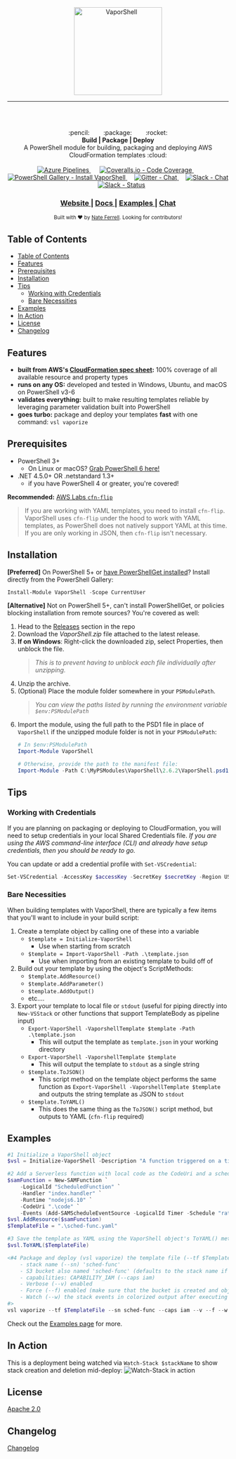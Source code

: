 <center><img src="https://vaporshell.io/images/VAPORSHELL-VARIATION2-B.png" alt="VaporShell" style="height: 200px;" align="center"/></center>

***
</br></br>

<div align="center">
  :pencil: &nbsp;&nbsp;&nbsp;&nbsp;&nbsp;&nbsp; :package: &nbsp;&nbsp;&nbsp;&nbsp;&nbsp;&nbsp; :rocket:
</div>

<div align="center">
  <strong>Build | Package | Deploy</strong>
</div>
<div align="center">
  A PowerShell module for building, packaging and deploying AWS CloudFormation templates :cloud:
</div>

<br />

<div align="center">
  <!-- Azure Pipelines -->
  <a href="https://dev.azure.com/scrthq/SCRT%20HQ/_build/latest?definitionId=3">
    <img src="https://dev.azure.com/scrthq/SCRT%20HQ/_apis/build/status/VaporShell-CI"
      alt="Azure Pipelines" title="Azure Pipelines" />
  </a>&nbsp;&nbsp;&nbsp;&nbsp;
  <!-- Coveralls -->
  <a href="https://coveralls.io/github/scrthq/Vaporshell?branch=master">
    <img src="https://coveralls.io/repos/github/scrthq/Vaporshell/badge.svg?branch=master"
      alt="Coveralls.io - Code Coverage" title="Coveralls.io - Code Coverage" />
  </a>&nbsp;&nbsp;&nbsp;
  <!-- PS Gallery -->
  <a href="https://www.PowerShellGallery.com/packages/VaporShell">
    <img src="https://img.shields.io/powershellgallery/dt/Vaporshell.svg?style=flat"
      alt="PowerShell Gallery - Install VaporShell" title="PowerShell Gallery - Install VaporShell" />
  </a>&nbsp;&nbsp;&nbsp;
  <!-- Gitter -->
  <a href="https://gitter.im/VaporShell/Lobby?utm_source=badge&utm_medium=badge&utm_campaign=pr-badge&utm_content=badge">
    <img src="https://badges.gitter.im/VaporShell/Lobby.svg"
      alt="Gitter - Chat" title="Gitter - Chat" />
  </a>&nbsp;&nbsp;&nbsp;
  <!-- Slack Invite -->
  <a href="https://scrthq-slack-invite.herokuapp.com/">
    <img src="https://img.shields.io/badge/chat-on%20slack-orange.svg?style=flat&logo=slack"
      alt="Slack - Chat" title="Slack - Chat" />
  </a>&nbsp;&nbsp;&nbsp;
  <!-- Slack Status -->
  <a href="https://scrthq-slack-invite.herokuapp.com/">
    <img src="https://scrthq-slack-invite.herokuapp.com/badge.svg"
      alt="Slack - Status" title="Slack - Status" />
  </a>
</div>

<div align="center">
  <h3>
    <a href="https://vaporshell.io">
      Website
    </a>
    <span> | </span>
    <a href="https://vaporshell.io/docs/">
      Docs
    </a>
    <span> | </span>
    <a href="https://vaporshell.io/docs/examples">
      Examples
    </a>
    <span> | </span><!--
    <a href="https://github.com/scrthq/VaporShell/blob/master/GitHub/CONTRIBUTING.md">
      Contributing
    </a>
    <span> | </span> -->
    <a href="https://gitter.im/VaporShell/Lobby">
      Chat
    </a>
  </h3>
</div>

<div align="center">
  <sub>Built with ❤︎ by <a href="https://twitter.com/scrthq">Nate Ferrell</a>. Looking for contributors!
</div>


## Table of Contents
* [Table of Contents](#table-of-contents)
* [Features](#features)
* [Prerequisites](#prerequisites)
* [Installation](#installation)
* [Tips](#tips)
  * [Working with Credentials](#working-with-credentials)
  * [Bare Necessities](#bare-necessities)
* [Examples](#examples)
* [In Action](#in-action)
* [License](#license)
* [Changelog](#changelog)

## Features

- __built from AWS's [CloudFormation spec sheet](http://docs.aws.amazon.com/AWSCloudFormation/latest/UserGuide/cfn-resource-specification.html):__ 100% coverage of all available resource and property types
- __runs on any OS:__ developed and tested in Windows, Ubuntu, and macOS on PowerShell v3-6
- __validates everything:__ built to make resulting templates reliable by leveraging parameter validation built into PowerShell
- __goes turbo:__ package and deploy your templates **fast** with one command: `vsl vaporize`


## Prerequisites

- PowerShell 3+
  - On Linux or macOS? [Grab PowerShell 6 here!](https://github.com/powershell/powershell#get-powershell)
- .NET 4.5.0+ OR .netstandard 1.3+
  - if you have PowerShell 4 or greater, you're covered!

**Recommended:** [ AWS Labs `cfn-flip`](https://github.com/awslabs/aws-cfn-template-flip)
> If you are working with YAML templates, you need to install `cfn-flip`. VaporShell uses `cfn-flip` under the hood to work with YAML templates, as PowerShell does not natively support YAML at this time. If you are only working in JSON, then `cfn-flip` isn't necessary.


## Installation

**[Preferred]** On PowerShell 5+ or [have PowerShellGet installed](https://www.microsoft.com/en-us/download/details.aspx?id=51451)? Install directly from the PowerShell Gallery:

```powershell
Install-Module VaporShell -Scope CurrentUser
```

**[Alternative]** Not on PowerShell 5+, can't install PowerShellGet, or policies blocking installation from remote sources? You're covered as well:

1. Head to the [Releases](https://github.com/scrthq/VaporShell/releases) section in the repo
2. Download the *VaporShell.zip* file attached to the latest release.
3. **If on Windows**: Right-click the downloaded zip, select Properties, then unblock the file.
    > _This is to prevent having to unblock each file individually after unzipping._
4. Unzip the archive.
5. (Optional) Place the module folder somewhere in your `PSModulePath`.
    > _You can view the paths listed by running the environment variable `$env:PSModulePath`_
6. Import the module, using the full path to the PSD1 file in place of `VaporShell` if the unzipped module folder is not in your `PSModulePath`:
    ```powershell
    # In $env:PSModulePath
    Import-Module VaporShell

    # Otherwise, provide the path to the manifest file:
    Import-Module -Path C:\MyPSModules\VaporShell\2.6.2\VaporShell.psd1
    ```

## Tips

### Working with Credentials

If you are planning on packaging or deploying to CloudFormation, you will need to setup credentials in your local Shared Credentials file. _If you are using the AWS command-line interface (CLI) and already have setup credentials, then you should be ready to go._

You can update or add a credential profile with `Set-VSCredential`:

```powershell
Set-VSCredential -AccessKey $accessKey -SecretKey $secretKey -Region USWest1 -ProfileName DevAccount
```

### Bare Necessities

When building templates with VaporShell, there are typically a few items that you'll want to include in your build script:

1. Create a template object by calling one of these into a variable
    - `$template = Initialize-VaporShell`
        - Use when starting from scratch
    - `$template = Import-VaporShell -Path .\template.json`
        - Use when importing from an existing template to build off of
2. Build out your template by using the object's ScriptMethods:
    - `$template.AddResource()`
    - `$template.AddParameter()`
    - `$template.AddOutput()`
    - etc....
3. Export your template to local file or `stdout` (useful for piping directly into `New-VSStack` or other functions that support TemplateBody as pipeline input)
    - `Export-VaporShell -VaporshellTemplate $template -Path .\template.json`
        - This will output the template as `template.json` in your working directory
    - `Export-VaporShell -VaporshellTemplate $template`
        - This will output the template to `stdout` as a single string
    - `$template.ToJSON()`
        - This script method on the template object performs the same function as `Export-VaporShell -VaporshellTemplate $template` and outputs the string template as JSON to `stdout`
    - `$template.ToYAML()`
        - This does the same thing as the `ToJSON()` script method, but outputs to YAML (`cfn-flip` required)


## Examples

```powershell
#1 Initialize a VaporShell object
$vsl = Initialize-VaporShell -Description "A function triggered on a timer."

#2 Add a Serverless function with local code as the CodeUri and a schedule of 5 minutes (split into multiple lines for readability)
$samFunction = New-SAMFunction `
    -LogicalId "ScheduledFunction" `
    -Handler "index.handler" `
    -Runtime "nodejs6.10" `
    -CodeUri ".\code" `
    -Events (Add-SAMScheduleEventSource -LogicalId Timer -Schedule "rate(5 minutes)")
$vsl.AddResource($samFunction)
$TemplateFile = ".\sched-func.yaml"

#3 Save the template as YAML using the VaporShell object's ToYAML() method (uses cfn-flip to convert to/from YAML)
$vsl.ToYAML($TemplateFile)

<#4 Package and deploy (vsl vaporize) the template file (--tf $TemplateFile) as a change set with parameters:
    - stack name (--sn) 'sched-func'
    - S3 bucket also named 'sched-func' (defaults to the stack name if --s3 is not passed)
    - capabilities: CAPABILITY_IAM (--caps iam)
    - Verbose (--v) enabled
    - Force (--f) enabled (make sure that the bucket is created and objects are uploaded)
    - Watch (--w) the stack events in colorized output after executing the change
#>
vsl vaporize --tf $TemplateFile --sn sched-func --caps iam --v --f --w

```
Check out the [Examples page](https://vaporshell.io/docs/examples) for more.


## In Action

This is a deployment being watched via `Watch-Stack $stackName` to show stack creation and deletion mid-deploy:
![Watch-Stack in action](https://vaporshell.io/images/Watch-Stacks.gif)

## License
[Apache 2.0](https://tldrlegal.com/license/apache-license-2.0-(apache-2.0))

## Changelog

[Changelog](https://github.com/scrthq/VaporShell/blob/master/CHANGELOG.md)
